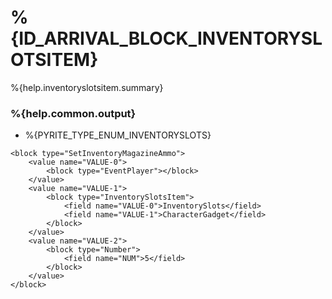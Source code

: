 # %{ID_ARRIVAL_BLOCK_INVENTORYSLOTSITEM}

%{help.inventoryslotsitem.summary}

### %{help.common.output}

-   %{PYRITE_TYPE_ENUM_INVENTORYSLOTS}

```
<block type="SetInventoryMagazineAmmo">
    <value name="VALUE-0">
        <block type="EventPlayer"></block>
    </value>
    <value name="VALUE-1">
        <block type="InventorySlotsItem">
            <field name="VALUE-0">InventorySlots</field>
            <field name="VALUE-1">CharacterGadget</field>
        </block>
    </value>
    <value name="VALUE-2">
        <block type="Number">
            <field name="NUM">5</field>
        </block>
    </value>
</block>
```